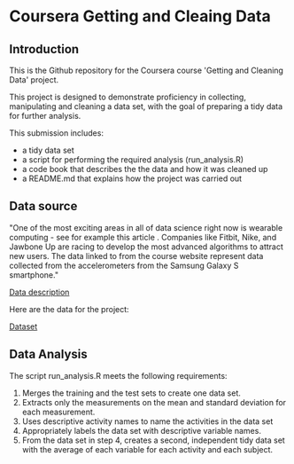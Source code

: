 # Coursera Getting and Cleaing Data

## Introduction
This is the Github repository for the Coursera course 'Getting and Cleaning
Data' project.

This project is designed to demonstrate proficiency in collecting, manipulating
and cleaning a data set, with the goal of preparing a tidy data for further
analysis.

This submission includes:
- a tidy data set
- a script for performing the required analysis (run_analysis.R)
- a code book that describes the the data and how it was cleaned up
- a README.md that explains how the project was carried out

## Data source

"One of the most exciting areas in all of data science right now is wearable
computing - see for example this article . Companies like Fitbit, Nike, and
Jawbone Up are racing to develop the most advanced algorithms to attract new
users. The data linked to from the course website represent data collected from
the accelerometers from the Samsung Galaxy S smartphone."

[Data
description](http://archive.ics.uci.edu/ml/datasets/Human+Activity+Recognition+Using+Smartphones)

Here are the data for the project:

[Dataset](https://d396qusza40orc.cloudfront.net/getdata%2Fprojectfiles%2FUCI%20HAR%20Dataset.zip)

## Data Analysis

The script run_analysis.R meets the following requirements:

1. Merges the training and the test sets to create one data set.
2. Extracts only the measurements on the mean and standard deviation for each measurement.    
3. Uses descriptive activity names to name the activities in the data set
4. Appropriately labels the data set with descriptive variable names. 
5. From the data set in step 4, creates a second, independent tidy data set with the average of each variable for each activity and each subject.
